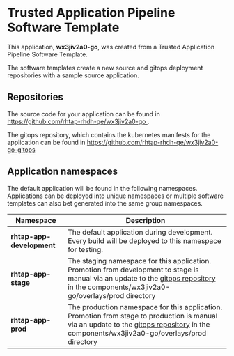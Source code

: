 # Trusted Application Pipeline Software Template

This application, **wx3jiv2a0-go**, was created from a Trusted Application Pipeline Software Template.

The software templates create a new source and gitops deployment repositories with a sample source application. 

## Repositories

The source code for your application can be found in [https://github.com/rhtap-rhdh-qe/wx3jiv2a0-go ](https://github.com/rhtap-rhdh-qe/wx3jiv2a0-go ).
 
The gitops repository, which contains the kubernetes manifests for the application can be found in 
[https://github.com/rhtap-rhdh-qe/wx3jiv2a0-go-gitops ](https://github.com/rhtap-rhdh-qe/wx3jiv2a0-go-gitops ) 

## Application namespaces 

The default application will be found in the following namespaces. Applications can be deployed into unique namespaces or multiple software templates can also bet generated into the same group namespaces.  

|  Namespace   |  Description   |  
| -------- | -------- |   
| **rhtap-app-development** | The default application during development. Every build will be deployed to this namespace for testing. | 
| **rhtap-app-stage** | The staging namespace for this application. Promotion from development to stage is manual via an update to the [gitops repository](https://github.com/rhtap-rhdh-qe/wx3jiv2a0-go-gitops ) in the components/wx3jiv2a0-go/overlays/prod directory |  
| **rhtap-app-prod** | The production namespace for this application. Promotion from stage to production is manual via an update to the [gitops repository](https://github.com/rhtap-rhdh-qe/wx3jiv2a0-go-gitops ) in the components/wx3jiv2a0-go/overlays/prod directory | 